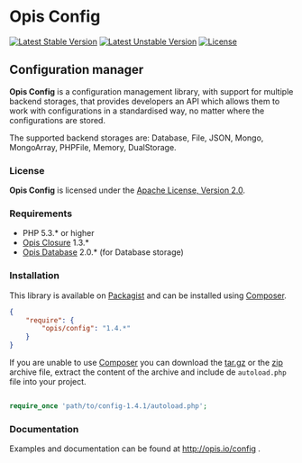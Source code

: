 Opis Config
===========
[![Latest Stable Version](https://poser.pugx.org/opis/config/version.png)](https://packagist.org/packages/opis/config)
[![Latest Unstable Version](https://poser.pugx.org/opis/config/v/unstable.png)](//packagist.org/packages/opis/config)
[![License](https://poser.pugx.org/opis/config/license.png)](https://packagist.org/packages/opis/config)

Configuration manager
---------------------
**Opis Config** is a configuration management library, with support for multiple backend storages,
that provides developers an API which allows them to work with configurations in a standardised way,
no matter where the configurations are stored.

The supported backend storages are: Database, File, JSON, Mongo, MongoArray, PHPFile, Memory, DualStorage.

### License

**Opis Config** is licensed under the [Apache License, Version 2.0](http://www.apache.org/licenses/LICENSE-2.0). 

### Requirements

* PHP 5.3.* or higher
* [Opis Closure](http://www.opis.io/closure) 1.3.*
* [Opis Database](http://www.opis.io/database) 2.0.* (for Database storage)

### Installation

This library is available on [Packagist](https://packagist.org/packages/opis/config) and can be installed using [Composer](http://getcomposer.org).

```json
{
    "require": {
        "opis/config": "1.4.*"
    }
}
```

If you are unable to use [Composer](http://getcomposer.org) you can download the
[tar.gz](https://github.com/opis/config/archive/1.4.1.tar.gz) or the [zip](https://github.com/opis/config/archive/1.4.1.zip)
archive file, extract the content of the archive and include de `autoload.php` file into your project. 

```php

require_once 'path/to/config-1.4.1/autoload.php';

```

### Documentation

Examples and documentation can be found at http://opis.io/config .